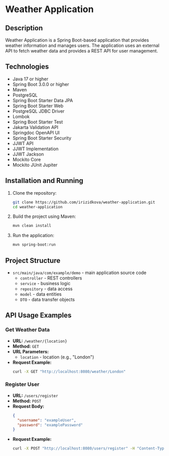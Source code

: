 # Weather Application

## Description
Weather Application is a Spring Boot-based application that provides weather information and manages users. The application uses an external API to fetch weather data and provides a REST API for user management.

## Technologies
- Java 17 or higher
- Spring Boot 3.0.0 or higher
- Maven
- PostgreSQL
- Spring Boot Starter Data JPA
- Spring Boot Starter Web
- PostgreSQL JDBC Driver
- Lombok
- Spring Boot Starter Test
- Jakarta Validation API
- Springdoc OpenAPI UI
- Spring Boot Starter Security
- JJWT API
- JJWT Implementation
- JJWT Jackson
- Mockito Core
- Mockito JUnit Jupiter

## Installation and Running
1. Clone the repository:
    ```sh
    git clone https://github.com/irizidkova/weather-application.git
    cd weather-application
    ```

2. Build the project using Maven:
    ```sh
    mvn clean install
    ```

3. Run the application:
    ```sh
    mvn spring-boot:run
    ```

## Project Structure
- `src/main/java/com/example/demo` - main application source code
  - `controller` - REST controllers
  - `service` - business logic
  - `repository` - data access
  - `model` - data entities
  - `DTO` - data transfer objects

## API Usage Examples
### Get Weather Data
- **URL:** `/weather/{location}`
- **Method:** `GET`
- **URL Parameters:**
  - `location` - location (e.g., "London")
- **Request Example:**
    ```sh
    curl -X GET "http://localhost:8080/weather/London"
    ```

### Register User
- **URL:** `/users/register`
- **Method:** `POST`
- **Request Body:**
    ```json
    {
      "username": "exampleUser",
      "password": "examplePassword"
    }
    ```
- **Request Example:**
    ```sh
    curl -X POST "http://localhost:8080/users/register" -H "Content-Type: application/json" -d '{"username":"exampleUser","password":"examplePassword"}'
    ```

